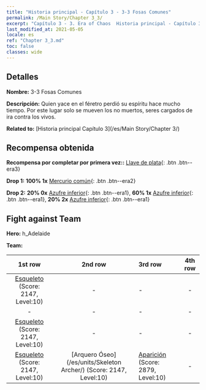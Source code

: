 ```yaml
---
title: "Historia principal - Capítulo 3 - 3-3 Fosas Comunes"
permalink: /Main Story/Chapter 3_3/
excerpt: "Capítulo 3 - 3. Era of Chaos  Historia principal - Capítulo 3_3. 3-3 Fosas Comunes"
last_modified_at: 2021-05-05
locale: es
ref: "Chapter 3_3.md"
toc: false
classes: wide
---
```


## Detalles

 **Nombre:** 3-3 Fosas Comunes

 **Descripción:** Quien yace en el féretro perdió su espíritu hace mucho tiempo. Por este lugar solo se mueven los no muertos, seres cargados de ira contra los vivos.

 **Related to:** [Historia principal Capítulo 3](/es/Main Story/Chapter 3/)

## Recompensa obtenida

 **Recompensa por completar por primera vez::** [Llave de plata](/ItemsES/con_693/){: .btn .btn--era3}

 **Drop 1:** **100% 1x** [Mercurio común](/ItemsES/mat_8/){: .btn .btn--era2}

 **Drop 2:** **20% 0x** [Azufre inferior](/ItemsES/mat_3/){: .btn .btn--era1}, **60% 1x** [Azufre inferior](/ItemsES/mat_3/){: .btn .btn--era1}, **20% 2x** [Azufre inferior](/ItemsES/mat_3/){: .btn .btn--era1}


## Fight against Team
 **Hero:** h_Adelaide

 **Team:**


  | 1st row | 2nd row | 3rd row | 4th row |
  |:----:|:----:|:----|:----:|
  | [Esqueleto](/es/units/Skeleton/) (Score: 2147, Level:10)  | - | - | - |
  | - | - | - | - |
  | [Esqueleto](/es/units/Skeleton/) (Score: 2147, Level:10)  | - | - | - |
  | [Esqueleto](/es/units/Skeleton/) (Score: 2147, Level:10)  | [Arquero Óseo](/es/units/Skeleton Archer/) (Score: 2147, Level:10)  | [Aparición](/es/units/Wight/) (Score: 2879, Level:10)  | - |


